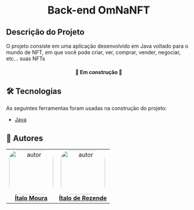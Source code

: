 <h1 align="center"> Back-end OmNaNFT </h1>

## Descrição do Projeto
<p>O projeto consiste em uma aplicação desenvolvido em Java voltado para o mundo de NFT, em que você pode criar, ver, comprar, vender, negociar, etc... suas NFTs</p>

<h4 align="center"> 
    🚧  Em construção 🚧
</h4>
 



## 🛠 Tecnologias

As seguintes ferramentas foram usadas na construção do projeto:

- [Java](https://www.java.com/pt-BR/)



## 👥 Autores
<table  style="text-align:center; border: none" >
<tr>

<td align="center"> 
<a href="https://github.com/itmoura" style="text-align:center;">
<img style="border-radius: 20%;" src="https://github.com/itmoura.png" width="120px;" alt="autor"/><br> <strong> Ítalo Moura </strong>
</a>
</td>

<td align="center"> 
<a href="https://github.com/ItaloRez" styles="text-align:center;">
<img style="border-radius: 20%;" src="https://github.com/ItaloRez.png" width="120px;" alt="autor"/><br><strong> Ítalo de Rezende </strong>
</a>
</td>


</tr>
</table>
